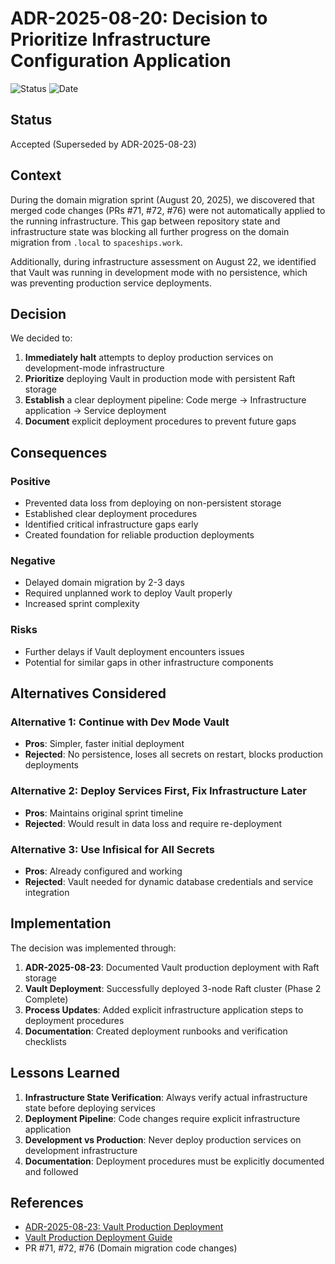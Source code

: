 # ADR-2025-08-20: Decision to Prioritize Infrastructure Configuration Application

![Status](https://img.shields.io/badge/Status-Accepted-green)
![Date](https://img.shields.io/badge/Date-2025--08--20-lightgrey)

## Status

Accepted (Superseded by ADR-2025-08-23)

## Context

During the domain migration sprint (August 20, 2025), we discovered that merged code changes (PRs #71, #72, #76) were not automatically applied to the running infrastructure. This gap between repository state and infrastructure state was blocking all further progress on the domain migration from `.local` to `spaceships.work`.

Additionally, during infrastructure assessment on August 22, we identified that Vault was running in development mode with no persistence, which was preventing production service deployments.

## Decision

We decided to:

1. **Immediately halt** attempts to deploy production services on development-mode infrastructure
2. **Prioritize** deploying Vault in production mode with persistent Raft storage
3. **Establish** a clear deployment pipeline: Code merge → Infrastructure application → Service deployment
4. **Document** explicit deployment procedures to prevent future gaps

## Consequences

### Positive

- Prevented data loss from deploying on non-persistent storage
- Established clear deployment procedures
- Identified critical infrastructure gaps early
- Created foundation for reliable production deployments

### Negative

- Delayed domain migration by 2-3 days
- Required unplanned work to deploy Vault properly
- Increased sprint complexity

### Risks

- Further delays if Vault deployment encounters issues
- Potential for similar gaps in other infrastructure components

## Alternatives Considered

### Alternative 1: Continue with Dev Mode Vault

- **Pros**: Simpler, faster initial deployment
- **Rejected**: No persistence, loses all secrets on restart, blocks production deployments

### Alternative 2: Deploy Services First, Fix Infrastructure Later

- **Pros**: Maintains original sprint timeline
- **Rejected**: Would result in data loss and require re-deployment

### Alternative 3: Use Infisical for All Secrets

- **Pros**: Already configured and working
- **Rejected**: Vault needed for dynamic database credentials and service integration

## Implementation

The decision was implemented through:

1. **ADR-2025-08-23**: Documented Vault production deployment with Raft storage
2. **Vault Deployment**: Successfully deployed 3-node Raft cluster (Phase 2 Complete)
3. **Process Updates**: Added explicit infrastructure application steps to deployment procedures
4. **Documentation**: Created deployment runbooks and verification checklists

## Lessons Learned

1. **Infrastructure State Verification**: Always verify actual infrastructure state before deploying services
2. **Deployment Pipeline**: Code changes require explicit infrastructure application
3. **Development vs Production**: Never deploy production services on development infrastructure
4. **Documentation**: Deployment procedures must be explicitly documented and followed

## References

- [ADR-2025-08-23: Vault Production Deployment](./ADR-2025-08-23-vault-production-deployment.md)
- [Vault Production Deployment Guide](../../implementation/vault/production-deployment.md)
- PR #71, #72, #76 (Domain migration code changes)
